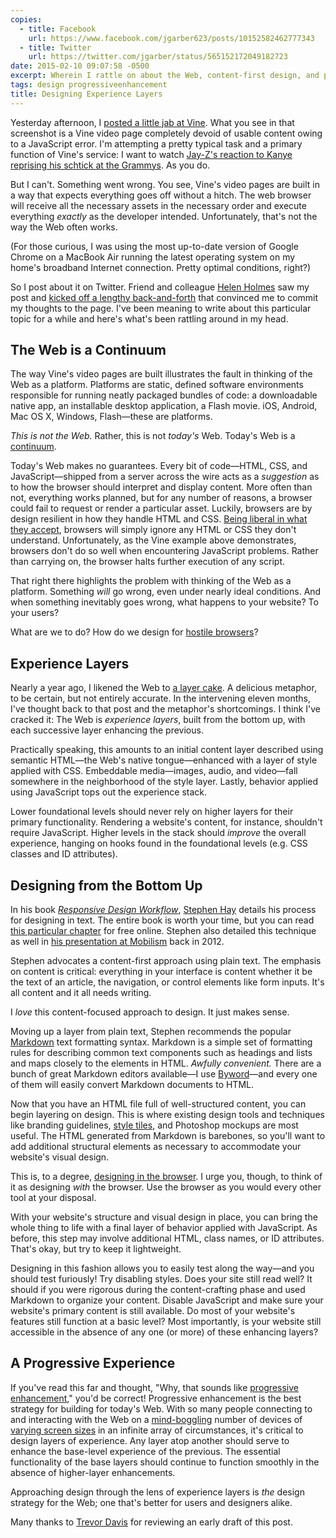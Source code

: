 ```yaml
---
copies:
  - title: Facebook
    url: https://www.facebook.com/jgarber623/posts/10152582462777343
  - title: Twitter
    url: https://twitter.com/jgarber/status/565152172049182723
date: 2015-02-10 09:07:58 -0500
excerpt: Wherein I rattle on about the Web, content-first design, and progressive enhancement.
tags: design progressiveenhancement
title: Designing Experience Layers
---
```


Yesterday afternoon, I [posted a little jab at Vine](https://twitter.com/jgarber/status/564855344934170625). What you see in that screenshot is a Vine video page completely devoid of usable content owing to a JavaScript error. I'm attempting a pretty typical task and a primary function of Vine's service: I want to watch [Jay-Z's reaction to Kanye reprising his schtick at the Grammys](https://vine.co/v/OUvAvAYQm6I). As you do.

But I can't. Something went wrong. You see, Vine's video pages are built in a way that expects everything goes off without a hitch. The web browser will receive all the necessary assets in the necessary order and execute everything _exactly_ as the developer intended. Unfortunately, that's not the way the Web often works.

(For those curious, I was using the most up-to-date version of Google Chrome on a MacBook Air running the latest operating system on my home's broadband Internet connection. Pretty optimal conditions, right?)

So I post about it on Twitter. Friend and colleague [Helen Holmes](http://helenvholmes.com/) saw my post and [kicked off a lengthy back-and-forth](https://twitter.com/helenvholmes/status/564858232087539712) that convinced me to commit my thoughts to the page. I've been meaning to write about this particular topic for a while and here's what's been rattling around in my head.

## The Web is a Continuum

The way Vine's video pages are built illustrates the fault in thinking of the Web as a platform. Platforms are static, defined software environments responsible for running neatly packaged bundles of code: a downloadable native app, an installable desktop application, a Flash movie. iOS, Android, Mac OS X, Windows, Flash—these are platforms.

_This is not the Web._ Rather, this is not _today's_ Web. Today's Web is a [continuum](https://adactio.com/journal/6692).

Today's Web makes no guarantees. Every bit of code—HTML, CSS, and JavaScript—shipped from a server across the wire acts as a _suggestion_ as to how the browser should interpret and display content. More often than not, everything works planned, but for any number of reasons, a browser could fail to request or render a particular asset. Luckily, browsers are by design resilient in how they handle HTML and CSS. [Being liberal in what they accept](https://en.wikipedia.org/wiki/Robustness_principle), browsers will simply ignore any HTML or CSS they don't understand. Unfortunately, as the Vine example above demonstrates, browsers don't do so well when encountering JavaScript problems. Rather than carrying on, the browser halts further execution of any script.

That right there highlights the problem with thinking of the Web as a platform. Something _will_ go wrong, even under nearly ideal conditions. And when something inevitably goes wrong, what happens to your website? To your users?

What are we to do? How do we design for [hostile browsers](http://trentwalton.com/2014/03/10/device-agnostic/)?

## Experience Layers

Nearly a year ago, I likened the Web to [a layer cake](/posts/the-web-is-cake). A delicious metaphor, to be certain, but not entirely accurate. In the intervening eleven months, I've thought back to that post and the metaphor's shortcomings. I think I've cracked it: The Web is _experience layers_, built from the bottom up, with each successive layer enhancing the previous.

Practically speaking, this amounts to an initial content layer described using semantic HTML—the Web's native tongue—enhanced with a layer of style applied with CSS. Embeddable media—images, audio, and video—fall somewhere in the neighborhood of the style layer. Lastly, behavior applied using JavaScript tops out the experience stack.

Lower foundational levels should never rely on higher layers for their primary functionality. Rendering a website's content, for instance, shouldn't require JavaScript. Higher levels in the stack should _improve_ the overall experience, hanging on hooks found in the foundational levels (e.g. CSS classes and ID attributes).

## Designing from the Bottom Up

In his book <cite>[Responsive Design Workflow](http://www.amazon.com/dp/0321887867/?tag=sixtwothree-20)</cite>, [Stephen Hay](http://www.the-haystack.com/) details his process for designing in text. The entire book is worth your time, but you can read [this particular chapter](http://www.peachpit.com/articles/article.aspx?p=2040824) for free online. Stephen also detailed this technique as well in [his presentation at Mobilism](https://vimeo.com/45915667) back in 2012.

Stephen advocates a content-first approach using plain text. The emphasis on content is critical: everything in your interface is content whether it be the text of an article, the navigation, or control elements like form inputs. It's all content and it all needs writing.

I _love_ this content-focused approach to design. It just makes sense.

Moving up a layer from plain text, Stephen recommends the popular [Markdown](http://daringfireball.net/projects/markdown/) text formatting syntax. Markdown is a simple set of formatting rules for describing common text components such as headings and lists and maps closely to the elements in HTML. _Awfully convenient._ There are a bunch of great Markdown editors available—I use [Byword](http://bywordapp.com/)—and every one of them will easily convert Markdown documents to HTML.

Now that you have an HTML file full of well-structured content, you can begin layering on design. This is where existing design tools and techniques like branding guidelines, [style tiles](http://styletil.es/), and Photoshop mockups are most useful. The HTML generated from Markdown is barebones, so you'll want to add additional structural elements as necessary to accommodate your website's visual design.

This is, to a degree, [designing in the browser](http://www.stuffandnonsense.co.uk/blog/about/walls_come_tumbling_down_presentation_slides_and_transcript/). I urge you, though, to think of it as designing _with_ the browser. Use the browser as you would every other tool at your disposal.

With your website's structure and visual design in place, you can bring the whole thing to life with a final layer of behavior applied with JavaScript. As before, this step may involve additional HTML, class names, or ID attributes. That's okay, but try to keep it lightweight.

Designing in this fashion allows you to easily test along the way—and you should test furiously! Try disabling styles. Does your site still read well? It should if you were rigorous during the content-crafting phase and used Markdown to organize your content. Disable JavaScript and make sure your website's primary content is still available. Do most of your website's features still function at a basic level? Most importantly, is your website still accessible in the absence of any one (or more) of these enhancing layers?

## A Progressive Experience

If you've read this far and thought, "Why, that sounds like [progressive enhancement](https://en.wikipedia.org/wiki/Progressive_enhancement)," you'd be correct! Progressive enhancement is the best strategy for building for today's Web. With so many people connecting to and interacting with the Web on a [mind-boggling](https://www.flickr.com/photos/brad_frost/7387724364) number of devices of [varying screen sizes](http://viewportsizes.com/) in an infinite array of circumstances, it's critical to design layers of experience. Any layer atop another should serve to enhance the base-level experience of the previous. The essential functionality of the base layers should continue to function smoothly in the absence of higher-layer enhancements.

Approaching design through the lens of experience layers is _the_ design strategy for the Web; one that's better for users and designers alike.

Many thanks to [Trevor Davis](http://trevordavis.net/) for reviewing an early draft of this post.